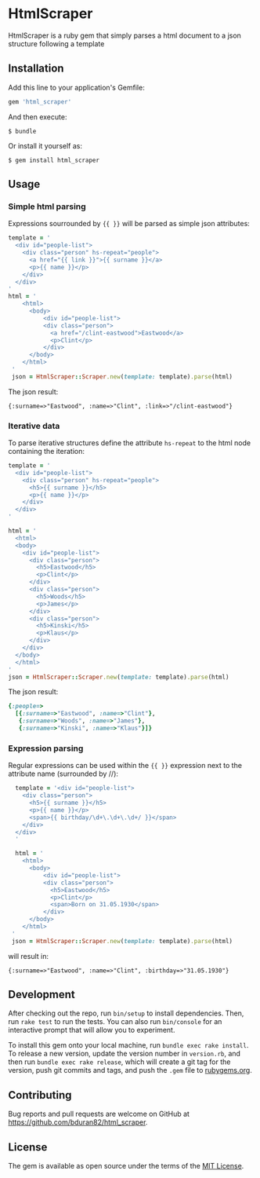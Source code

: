 # HtmlScraper

HtmlScraper is a ruby gem that simply parses a html document to a json structure following a template

## Installation

Add this line to your application's Gemfile:

```ruby
gem 'html_scraper'
```

And then execute:

    $ bundle

Or install it yourself as:

    $ gem install html_scraper

## Usage

### Simple html parsing

Expressions sourrounded by `{{ }}` will be parsed as simple json attributes:

```ruby
template = '
  <div id="people-list">
    <div class="person" hs-repeat="people">
      <a href="{{ link }}">{{ surname }}</a>
      <p>{{ name }}</p>
    </div>
  </div>
'
html = '
    <html>
      <body>
          <div id="people-list">
          <div class="person">
            <a href="/clint-eastwood">Eastwood</a>
            <p>Clint</p>
          </div>
      </body>
    </html>
 '
 json = HtmlScraper::Scraper.new(template: template).parse(html)
```

The json result:

```
{:surname=>"Eastwood", :name=>"Clint", :link=>"/clint-eastwood"}
```

### Iterative data

To parse iterative structures define the attribute `hs-repeat` to the html node containing the iteration:

```ruby
template = '
  <div id="people-list">
    <div class="person" hs-repeat="people">
      <h5>{{ surname }}</h5>
      <p>{{ name }}</p>
    </div>
  </div>
'

html = '
  <html>
  <body>
    <div id="people-list">
      <div class="person">
        <h5>Eastwood</h5>
        <p>Clint</p>
      </div>
      <div class="person">
        <h5>Woods</h5>
        <p>James</p>
      </div>
      <div class="person">
        <h5>Kinski</h5>
        <p>Klaus</p>
      </div>
    </div>
  </body>
  </html>
'
json = HtmlScraper::Scraper.new(template: template).parse(html)
```

The json result:

```ruby
{:people=>
  [{:surname=>"Eastwood", :name=>"Clint"},
   {:surname=>"Woods", :name=>"James"},
   {:surname=>"Kinski", :name=>"Klaus"}]}
```

### Expression parsing

Regular expressions can be used within the `{{ }}` expression next to the attribute name (surrounded by //):

```ruby
  template = '<div id="people-list">
    <div class="person">
      <h5>{{ surname }}</h5>
      <p>{{ name }}</p>
      <span>{{ birthday/\d+\.\d+\.\d+/ }}</span>
    </div>
  </div>
  '

  html = '
    <html>
      <body>
          <div id="people-list">
          <div class="person">
            <h5>Eastwood</h5>
            <p>Clint</p>
            <span>Born on 31.05.1930</span>
          </div>
      </body>
    </html>
 '
 json = HtmlScraper::Scraper.new(template: template).parse(html)
```

will result in:


```
{:surname=>"Eastwood", :name=>"Clint", :birthday=>"31.05.1930"}
```


## Development

After checking out the repo, run `bin/setup` to install dependencies. Then, run `rake test` to run the tests. You can also run `bin/console` for an interactive prompt that will allow you to experiment.

To install this gem onto your local machine, run `bundle exec rake install`. To release a new version, update the version number in `version.rb`, and then run `bundle exec rake release`, which will create a git tag for the version, push git commits and tags, and push the `.gem` file to [rubygems.org](https://rubygems.org).

## Contributing

Bug reports and pull requests are welcome on GitHub at https://github.com/bduran82/html_scraper.


## License

The gem is available as open source under the terms of the [MIT License](http://opensource.org/licenses/MIT).

